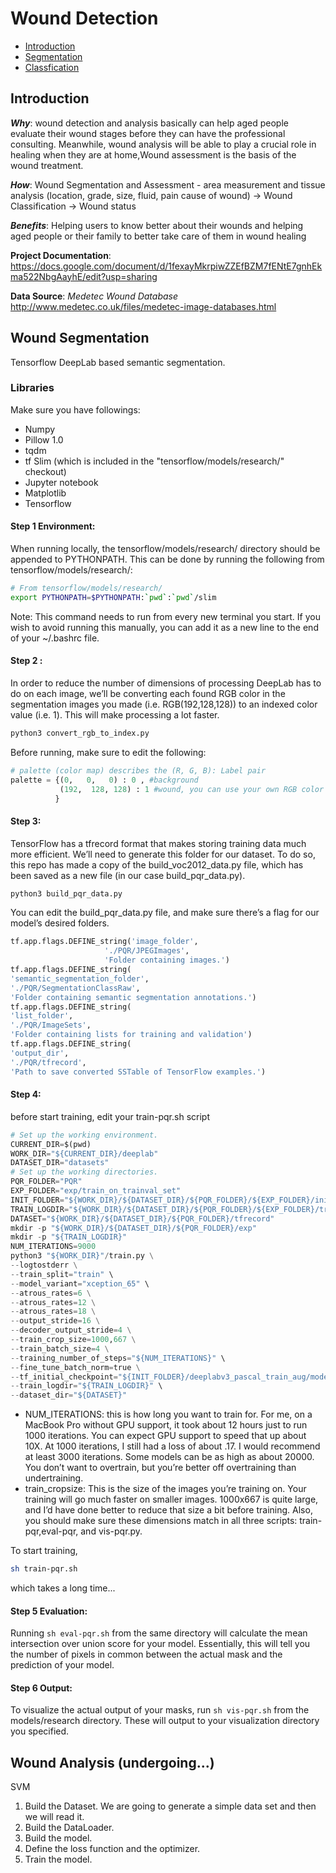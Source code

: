 # Wound Detection

- [Introduction](#Introduction)
- [Segmentation](#WoundSegmentation)
- [Classfication](#WoundAnalysis)

## Introduction
**_Why_**: wound detection and analysis basically can help aged people evaluate their wound stages before they can have the professional consulting. Meanwhile, wound analysis will be able to play a crucial role in healing when they are at home,Wound assessment is the basis of the wound treatment.

**_How_**: Wound Segmentation and Assessment - area measurement and tissue analysis (location, grade, size, fluid, pain cause of wound) → Wound Classification → Wound status

**_Benefits_**: Helping users to know better about their wounds and helping aged people or their family to better take care of them in wound healing

**Project Documentation**:
https://docs.google.com/document/d/1fexayMkrpiwZZEfBZM7fENtE7gnhEkma522NbgAayhE/edit?usp=sharing

**Data Source**: 
_Medetec Wound Database_
http://www.medetec.co.uk/files/medetec-image-databases.html

## Wound Segmentation
Tensorflow DeepLab based semantic segmentation.

### Libraries
Make sure you have followings:
-  Numpy
-  Pillow 1.0
-  tqdm
-  tf Slim (which is included in the "tensorflow/models/research/" checkout)
-  Jupyter notebook
-  Matplotlib
-  Tensorflow

#### Step 1 Environment:
When running locally, the tensorflow/models/research/ directory should be appended to PYTHONPATH. This can be done by running the following from tensorflow/models/research/:
```bash
# From tensorflow/models/research/
export PYTHONPATH=$PYTHONPATH:`pwd`:`pwd`/slim
```
Note: This command needs to run from every new terminal you start. If you wish to avoid running this manually, you can add it as a new line to the end of your ~/.bashrc file.


#### Step 2 :
In order to reduce the number of dimensions of processing DeepLab has to do on each image, we’ll be converting each found RGB color in the segmentation images you made (i.e. RGB(192,128,128)) to an indexed color value (i.e. 1). This will make processing a lot faster.

```bash
python3 convert_rgb_to_index.py
```

Before running, make sure to edit the following:
```python
# palette (color map) describes the (R, G, B): Label pair
palette = {(0,   0,   0) : 0 , #background
           (192,  128, 128) : 1 #wound, you can use your own RGB color
          }
```

#### Step 3:
TensorFlow has a tfrecord format that makes storing training data much more efficient. We’ll need to generate this folder for our dataset. To do so, this repo has made a copy of the build_voc2012_data.py file, which has been saved as a new file (in our case build_pqr_data.py).
```bash
python3 build_pqr_data.py
```

You can edit the build_pqr_data.py file, and make sure there’s a flag for our model’s desired folders.
```python
tf.app.flags.DEFINE_string('image_folder',
                     './PQR/JPEGImages',
                     'Folder containing images.')
tf.app.flags.DEFINE_string(
'semantic_segmentation_folder',
'./PQR/SegmentationClassRaw',
'Folder containing semantic segmentation annotations.')
tf.app.flags.DEFINE_string(
'list_folder',
'./PQR/ImageSets',
'Folder containing lists for training and validation')
tf.app.flags.DEFINE_string(
'output_dir',
'./PQR/tfrecord',
'Path to save converted SSTable of TensorFlow examples.')
```

#### Step 4:
before start training, edit your train-pqr.sh script
```python
# Set up the working environment.
CURRENT_DIR=$(pwd)
WORK_DIR="${CURRENT_DIR}/deeplab"
DATASET_DIR="datasets"
# Set up the working directories.
PQR_FOLDER="PQR"
EXP_FOLDER="exp/train_on_trainval_set"
INIT_FOLDER="${WORK_DIR}/${DATASET_DIR}/${PQR_FOLDER}/${EXP_FOLDER}/init_models"
TRAIN_LOGDIR="${WORK_DIR}/${DATASET_DIR}/${PQR_FOLDER}/${EXP_FOLDER}/train"
DATASET="${WORK_DIR}/${DATASET_DIR}/${PQR_FOLDER}/tfrecord"
mkdir -p "${WORK_DIR}/${DATASET_DIR}/${PQR_FOLDER}/exp"
mkdir -p "${TRAIN_LOGDIR}"
NUM_ITERATIONS=9000
python3 "${WORK_DIR}"/train.py \
--logtostderr \
--train_split="train" \
--model_variant="xception_65" \
--atrous_rates=6 \
--atrous_rates=12 \
--atrous_rates=18 \
--output_stride=16 \
--decoder_output_stride=4 \
--train_crop_size=1000,667 \
--train_batch_size=4 \
--training_number_of_steps="${NUM_ITERATIONS}" \
--fine_tune_batch_norm=true \
--tf_initial_checkpoint="${INIT_FOLDER}/deeplabv3_pascal_train_aug/model.ckpt" \
--train_logdir="${TRAIN_LOGDIR}" \
--dataset_dir="${DATASET}"
```
+ NUM_ITERATIONS: this is how long you want to train for. For me, on a MacBook Pro without GPU support, it took about 12 hours just to run 1000 iterations. You can expect GPU support to speed that up about 10X. At 1000 iterations, I still had a loss of about .17. I would recommend at least 3000 iterations. Some models can be as high as about 20000. You don’t want to overtrain, but you’re better off overtraining than undertraining.
+ train_cropsize: This is the size of the images you’re training on. Your training will go much faster on smaller images. 1000x667 is quite large, and I’d have done better to reduce that size a bit before training. Also, you should make sure these dimensions match in all three scripts: train-pqr,eval-pqr, and vis-pqr.py.

To start training, 
```bash
sh train-pqr.sh
```
which takes a long time...

#### Step 5 Evaluation:
Running ```sh eval-pqr.sh``` from the same directory will calculate the mean intersection over union score for your model. Essentially, this will tell you the number of pixels in common between the actual mask and the prediction of your model.

#### Step 6 Output:
To visualize the actual output of your masks, run ```sh vis-pqr.sh``` from the models/research directory. These will output to your visualization directory you specified.

## Wound Analysis (undergoing...)
SVM 
1. Build the Dataset. We are going to generate a simple data set and then we will read it.
2. Build the DataLoader.
3. Build the model.
4. Define the loss function and the optimizer.
5. Train the model.

